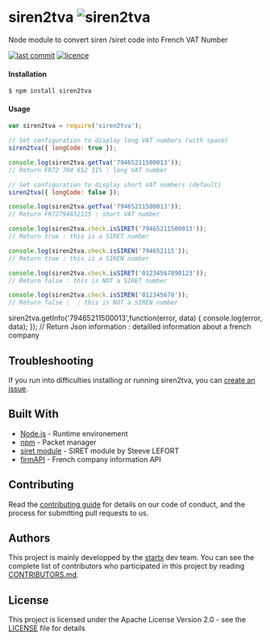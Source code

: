 # 
# siren2tva ![siren2tva](https://img.shields.io/badge/latest-v0.0.3-blue.svg)

Node module to convert siren /siret code into French VAT Number

[![last commit](https://img.shields.io/github/last-commit/startxfr/siren2tva.svg)](https://github.com/startxfr/siren2tva) [![licence](https://img.shields.io/github/license/startxfr/siren2tva.svg)](https://github.com/startxfr/siren2tva) 

#### Installation

`$ npm install siren2tva`

#### Usage

```js
var siren2tva = require('siren2tva');

// Set configuration to display long VAT numbers (with space)
siren2tva({ longCode: true });

console.log(siren2tva.getTva('79465211500013'));
// Return FR72 794 652 115 : long VAT number

// Set configuration to display short VAT numbers (default)
siren2tva({ longCode: false });

console.log(siren2tva.getTva('79465211500013'));
// Return FR72794652115 : short VAT number

console.log(siren2tva.check.isSIRET('79465211500013'));
// Return true : this is a SIRET number

console.log(siren2tva.check.isSIREN('794652115'));
// Return true : this is a SIREN number

console.log(siren2tva.check.isSIRET('01234567890123'));
// Return false : this is NOT a SIRET number

console.log(siren2tva.check.isSIREN('012345678'));
// Return false :  : this is NOT a SIREN number
```

siren2tva.getInfo('79465211500013',function(error, data) {
   console.log(error, data);
});
// Return Json information : detailled information about a french company

## Troubleshooting

If you run into difficulties installing or running siren2tva, you can [create an issue](https://github.com/startxfr/siren2tva/issues/new).

## Built With

* [Node.js](https://nodejs.org/) - Runtime environement
* [npm](https://www.npmjs.com/) - Packet manager
* [siret module](https://github.com/steevelefort/siret) - SIRET module by Steeve LEFORT
* [firmAPI](https://firmapi.com/documentation#introduction) - French company information API

## Contributing

Read the [contributing guide](https://github.com/startxfr/sxapi-core/tree/master/docs/5.Contribute.md) for details on our code of conduct, and the process for submitting pull requests to us.

## Authors

This project is mainly developped by the [startx](https://www.startx.fr) dev team. You can see the complete list of contributors who participated in this project by reading [CONTRIBUTORS.md](https://github.com/startxfr/sxapi-core/tree/master/docs/CONTRIBUTORS.md).

## License

This project is licensed under the Apache License Version 2.0 - see the [LICENSE](https://github.com/startxfr/siren2tva/tree/master/LICENSE) file for details
